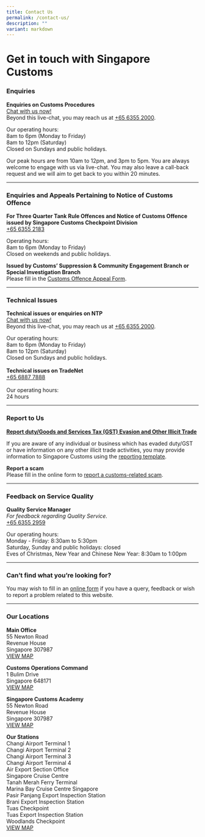 ```yaml
---
title: Contact Us
permalink: /contact-us/
description: ""
variant: markdown
---
```

# Get in touch with Singapore Customs


### Enquiries

**Enquiries on Customs Procedures** <br>[Chat with us now!](https://go.gov.sg/customs-live-chat)<br>Beyond this live-chat, you may reach us at [+65 6355 2000](tel:+6563552000).<br>

Our operating hours:<br> 8am to 6pm (Monday to Friday)<br> 8am to 12pm (Saturday)<br>Closed on Sundays and public holidays.

Our peak hours are from 10am to 12pm, and 3pm to 5pm.
You are always welcome to engage with us via live-chat. You may also leave a call-back request and we will aim to get back to you within 20 minutes.<br>

---

### Enquiries and Appeals Pertaining to Notice of Customs Offence <br>

**For Three Quarter Tank Rule Offences and Notice of Customs Offence issued by Singapore Customs Checkpoint Division** 
<br>[+65 6355 2183](tel:+6563552183)<br>

Operating hours: <br>8am to 6pm (Monday to Friday)<br>Closed on weekends and public holidays.<br>

**Issued by Customs’ Suppression &amp; Community Engagement Branch or Special Investigation Branch**<br>Please fill in the [Customs Offence Appeal Form](https://form.gov.sg/66ce980d21805ae7af787ff7).<br>

---

### Technical Issues<br>
**Technical issues or enquiries on NTP**<br>[Chat with us now!](https://go.gov.sg/customs-live-chat)<br>Beyond this live-chat, you may reach us at [+65 6355 2000](tel:+6563552000).

Our operating hours: <br>8am to 6pm (Monday to Friday)<br>8am to 12pm (Saturday)<br>Closed on Sundays and public holidays.<br>
<br>**Technical issues on TradeNet**<br>[+65 6887 7888](tel:+6568877888) <br><br>Our operating hours: <br>24 hours

---

### Report to Us<br>
**[Report duty/Goods and Services Tax (GST) Evasion and Other Illicit Trade](https://www.customs.gov.sg/news-and-media/advisories/permalink/)**<br>

If you are aware of any individual or business which has evaded duty/GST or have information on any other illicit trade activities, you may provide information to Singapore Customs using the [reporting template](https://form.gov.sg/64e554f0ffdaa600136b17e1). 

**Report a scam**<br>Please fill in the online form to [report a customs-related scam](https://go.gov.sg/report-customs-scam).<br>

---

### Feedback on Service Quality<br>
**Quality Service Manager**<br>
*For feedback regarding Quality Service.*<br>
[+65 6355 2959](tel:+6563552959)

Our operating hours:<br> 
Monday - Friday: 8:30am to 5:30pm <br>
Saturday, Sunday and public holidays: closed <br>
Eves of Christmas, New Year and Chinese New Year: 8:30am to 1:00pm <br>

---

### Can’t find what you’re looking for?<br>
You may wish to fill in an [online form](https://www.customs.gov.sg/feedback/) if you have a query, feedback or wish to report a problem related to this website.<br>

---

### Our Locations <br>

**Main Office**<br>
55 Newton Road <br>
Revenue House<br>
Singapore 307987<br>
[VIEW MAP ](https://www.google.com/maps/place/Singapore+Customs/@1.2902028,103.7759468,13z/data=!4m5!3m4!1s0x31da19e7aaf7447d:0xba6a0d457d4d2d28!8m2!3d1.3194233!4d103.8418284)

**Customs Operations Command**<br>
1 Bulim Drive<br>
Singapore 648171<br>
[VIEW MAP ](https://www.google.com/maps/place/Customs+Operations+Command/@1.3542604,103.6985735,17z/data=!3m1!4b1!4m5!3m4!1s0x31da0fe38d43e355:0x722e37586657a61a!8m2!3d1.3542604!4d103.7007622?shorturl=1)

**Singapore Customs Academy**<br>
55 Newton Road<br>
Revenue House<br>
Singapore 307987<br>
[VIEW MAP](https://www.google.com/maps?q=55+Newton+Road+Revenue+House+Singapore+307987) 

**Our Stations**<br>
Changi Airport Terminal 1<br>
Changi Airport Terminal 2<br>
Changi Airport Terminal 3<br>
Changi Airport Terminal 4<br>
Air Export Section Office<br>
Singapore Cruise Centre<br>
Tanah Merah Ferry Terminal<br>
Marina Bay Cruise Centre Singapore <br>
Pasir Panjang Export Inspection Station <br>
Brani Export Inspection Station<br>
Tuas Checkpoint<br>
Tuas Export Inspection Station<br>
Woodlands Checkpoint<br>
[VIEW MAP ](https://www.google.com/maps?q=Changi+Airport+Terminal+1+Changi+Airport+Terminal+2+Changi+Airport+Terminal+3+Changi+Airport+Terminal+4+Air+Export+Section+Office+Singapore+Cruise+Centre+Tanah+Merah+Ferry+Terminal+Marina+Bay+Cruise+Centre+Singapore+Pasir+Panjang+Export+Inspection+Station+Brani+Export+Inspection+Station+Tuas+Checkpoint+Woodlands+Checkpoint)